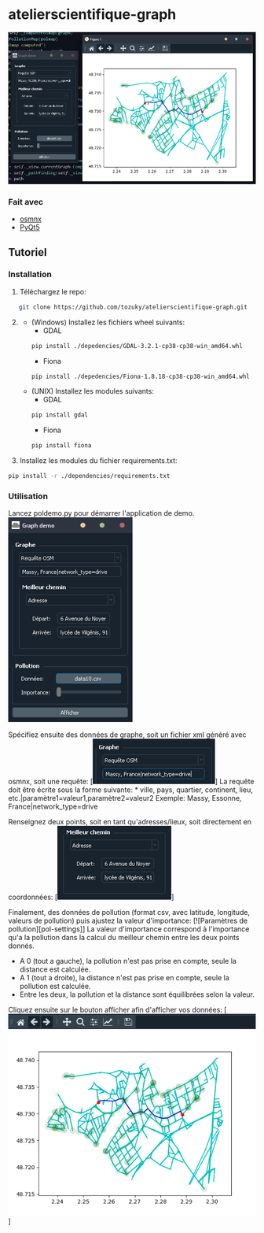 # atelierscientifique-graph

![Démo][demo-sc]

### Fait avec
* [osmnx](https://pypi.org/project/PyQt5/)
* [PyQt5](https://github.com/gboeing/osmnx)

<!-- UTILISATION -->
## Tutoriel

### Installation

1. Téléchargez le repo:
```sh
   git clone https://github.com/tozuky/atelierscientifique-graph.git
```
2. * (Windows) Installez les fichiers wheel suivants:
      * GDAL
      ```sh
      pip install ./depedencies/GDAL-3.2.1-cp38-cp38-win_amd64.whl
      ```
      * Fiona
      ```sh
      pip install ./depedencies/Fiona-1.8.18-cp38-cp38-win_amd64.whl
      ```
   * (UNIX) Installez les modules suivants:
      * GDAL
      ```sh
      pip install gdal
      ```
      * Fiona
      ```sh
      pip install fiona
      ``` 
3. Installez les modules du fichier requirements.txt:
  ```sh
  pip install -r ./dependencies/requirements.txt
  ```
  
### Utilisation

Lancez poldemo.py pour démarrer l'application de demo.
![Application Démo][app-sc]

Spécifiez ensuite des données de graphe, soit un fichier xml généré avec osmnx, soit une requête:
[![Paramètres du graphe][graph-settings-sc]]
La requête doit être écrite sous la forme suivante:
    * ville, pays, quartier, continent, lieu, etc.|paramètre1=valeur1,paramètre2=valeur2
    Exemple: Massy, Essonne, France|network_type=drive

Renseignez deux points, soit en tant qu'adresses/lieux, soit directement en coordonnées:
[![Paramètres du chemin][path-settings-sc]]

Finalement, des données de pollution (format csv, avec latitude, longitude, valeurs de pollution) puis ajustez la valeur d'importance:
[![Paramètres de pollution][pol-settings]]
La valeur d'importance correspond à l'importance qu'a la pollution dans la calcul du meilleur chemin entre les deux points donnés. 
* A 0 (tout a gauche), la pollution n'est pas prise en compte, seule la distance est calculée. 
* A 1 (tout a droite), la distance n'est pas prise en compte, seule la pollution est calculée. 
* Entre les deux, la pollution et la distance sont équilibrées selon la valeur.

Cliquez ensuite sur le bouton afficher afin d'afficher vos données:
[![Rendu final][plot-sc]]

<!-- MARKDOWN LINKS & IMAGES -->
<!-- https://www.markdownguide.org/basic-syntax/#reference-style-links -->
[demo-sc]: screenshots/demo.PNG
[app-sc]: screenshots/demoapp.PNG
[graph-settings-sc]: screenshots/requête.PNG
[path-settings-sc]: screenshots/path.PNG
[pol-settings-sc]: screenshots/pol.PNG
[plot-sc]: screenshots/plot.PNG
